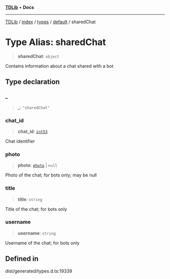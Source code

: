 [**TDLib**](../../../../../../README.md) • **Docs**

***

[TDLib](../../../../../../modules.md) / [index](../../../../../README.md) / [types](../../../README.md) / [default](../README.md) / sharedChat

# Type Alias: sharedChat

> **sharedChat**: `object`

Contains information about a chat shared with a bot

## Type declaration

### \_

> **\_**: `"sharedChat"`

### chat\_id

> **chat\_id**: [`int53`](int53.md)

Chat identifier

### photo

> **photo**: [`photo`](photo.md) \| `null`

Photo of the chat; for bots only; may be null

### title

> **title**: `string`

Title of the chat; for bots only

### username

> **username**: `string`

Username of the chat; for bots only

## Defined in

dist/generated/types.d.ts:19339
